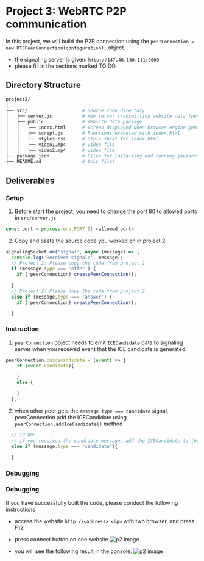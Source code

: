 # Project 3: WebRTC P2P communication
In this project, we will build the P2P connection using the `peerConnection = new RTCPeerConnection(configuration);` object. 
- the signaling server is given: `http://147.46.130.111:9000`
- please fill in the sections marked TO DO.

## Directory Structure
```bash
project2/
│
├── src/                    # Source code directory
│   ├── server.js           # Web server transmitting website data (public)
│   ├── public              # Website data package
│   │   ├── index.html      # Screen displayed when browser engine generates the website
│   │   ├── script.js       # Functions executed with index.html
│   │   └── styles.css      # Style sheet for index.html
│   │   └── video1.mp4      # video file
│   │   └── video2.mp4      # video file
├── package.json            # Files for installing and running javascript library
├── README.md               # this file!
```

## Deliverables
### Setup
1. Before start the project, you need to change the port 80 to allowed ports in `src/server.js`
```js
const port = process.env.PORT || <allowed port>
```
2. Copy and paste the source code you worked on in project 2.
```js
signalingSocket.on('signal', async (message) => {
  console.log('Received signal:', message);
  // Project 2: Please copy the code from project 2
  if (message.type === 'offer') {
    if (!peerConnection) createPeerConnection();

  } 
  // Project 2: Please copy the code from project 2
  else if (message.type === 'answer') {
    if (!peerConnection) createPeerConnection();

  } 
```

### Instruction 
1. `peerConnection` object needs to emit `ICECandidate` data to signaling server when you received event that the ICE candidate is generated.

```js
peerConnection.onicecandidate = (event) => {
    if (event.candidate){

    }
    else {

    }
  };
```

2. when other peer gets the `message.type === candidate` signal, peerConnection add the ICECandidate using `peerConnection.addIceCandidate()` method

```js
  // TO DO: 
  // if you received the candidate message, add the ICECandidate to the peer connection
  else if (message.type === 'candidate'){

  }
```

### Debugging
### Debugging
If you have successfully built the code, please conduct the following instructions
- access the website `http://<address>:<ip>` with two browser, and press F12, 
- press connect button on one website
![p2 image](.imgs/p3_connect.png)

- you will see the following result in the console:
![p2 image](.imgs/p3_img.png)
